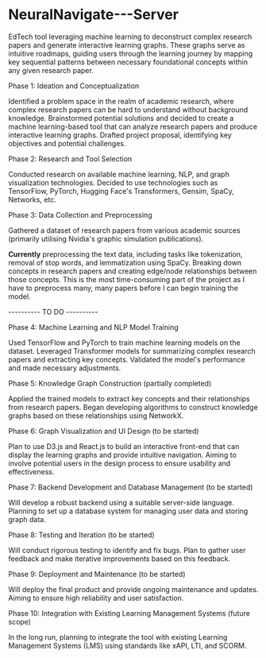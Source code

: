 # NeuralNavigate---Server
EdTech tool leveraging machine learning to deconstruct complex research papers and generate interactive learning graphs. These graphs serve as intuitive roadmaps, guiding users through the learning journey by mapping key sequential patterns between necessary foundational concepts within any given research paper.

Phase 1: Ideation and Conceptualization

Identified a problem space in the realm of academic research, where complex research papers can be hard to understand without background knowledge.
Brainstormed potential solutions and decided to create a machine learning-based tool that can analyze research papers and produce interactive learning graphs.
Drafted project proposal, identifying key objectives and potential challenges.

Phase 2: Research and Tool Selection

Conducted research on available machine learning, NLP, and graph visualization technologies.
Decided to use technologies such as TensorFlow, PyTorch, Hugging Face's Transformers, Gensim, SpaCy, Networks, etc.

Phase 3: Data Collection and Preprocessing 

Gathered a dataset of research papers from various academic sources (primarily utilising Nvidia's graphic simulation publications).

**Currently** preprocessing the text data, including tasks like tokenization, removal of stop words, and lemmatization using SpaCy.
Breaking down concepts in research papers and creating edge/node relationships between those concepts. 
This is the most time-consuming part of the project as I  have to preprocess many, many papers before I can begin training the model.

---------- TO DO ----------

Phase 4: Machine Learning and NLP Model Training

Used TensorFlow and PyTorch to train machine learning models on the dataset.
Leveraged Transformer models for summarizing complex research papers and extracting key concepts.
Validated the model's performance and made necessary adjustments.

Phase 5: Knowledge Graph Construction (partially completed)

Applied the trained models to extract key concepts and their relationships from research papers.
Began developing algorithms to construct knowledge graphs based on these relationships using NetworkX.

Phase 6: Graph Visualization and UI Design (to be started)

Plan to use D3.js and React.js to build an interactive front-end that can display the learning graphs and provide intuitive navigation.
Aiming to involve potential users in the design process to ensure usability and effectiveness.

Phase 7: Backend Development and Database Management (to be started)

Will develop a robust backend using a suitable server-side language.
Planning to set up a database system for managing user data and storing graph data.

Phase 8: Testing and Iteration (to be started)

Will conduct rigorous testing to identify and fix bugs.
Plan to gather user feedback and make iterative improvements based on this feedback.

Phase 9: Deployment and Maintenance (to be started)

Will deploy the final product and provide ongoing maintenance and updates.
Aiming to ensure high reliability and user satisfaction.

Phase 10: Integration with Existing Learning Management Systems (future scope)

In the long run, planning to integrate the tool with existing Learning Management Systems (LMS) using standards like xAPI, LTI, and SCORM.
